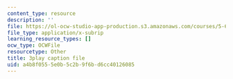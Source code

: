 ```yaml
---
content_type: resource
description: ''
file: https://ol-ocw-studio-app-production.s3.amazonaws.com/courses/5-61-physical-chemistry-fall-2017/a4b8f0555e0b5c2b9f6bd6cc40126085_lfH99vfhiI4.vtt
file_type: application/x-subrip
learning_resource_types: []
ocw_type: OCWFile
resourcetype: Other
title: 3play caption file
uid: a4b8f055-5e0b-5c2b-9f6b-d6cc40126085
---
```


